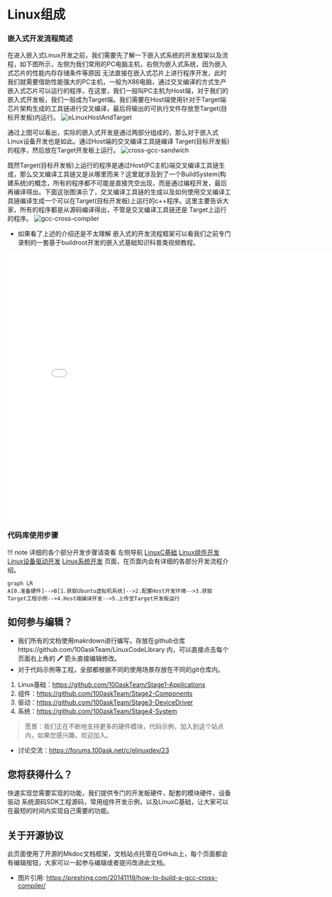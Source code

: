 # Linux组成




### 嵌入式开发流程简述
  在进入嵌入式Linux开发之前，我们需要先了解一下嵌入式系统的开发框架以及流程，如下图所示，左侧为我们常用的PC电脑主机，右侧为嵌入式系统，因为嵌入式芯片的性能内存存储条件等原因 无法直接在嵌入式芯片上进行程序开发，此时我们就需要借助性能强大的PC主机，一般为X86电脑，通过交叉编译的方式生产 嵌入式芯片可以运行的程序，在这里，我们一般叫PC主机为Host端，对于我们的嵌入式开发板，我们一般成为Target端。我们需要在Host端使用针对于Target端芯片架构生成的工具链进行交叉编译，最后将输出的可执行文件存放至Target(目标开发板)内运行。
![eLinuxHostAndTarget](https://cdn.staticaly.com/gh/DongshanPI/LinuxCodeLibrary-Photos@master/eLinuxHostAndTarget.jpg)

  通过上图可以看出，实际的嵌入式开发是通过两部分组成的，那么对于嵌入式Linux设备开发也是如此。通过Host端的交叉编译工具链编译 Target(目标开发板)的程序，然后放在Target开发板上运行。
![cross-gcc-sandwich](https://cdn.staticaly.com/gh/DongshanPI/LinuxCodeLibrary-Photos@master/cross-gcc-sandwich.png)  

  既然Target(目标开发板)上运行的程序是通过Host(PC主机)端交叉编译工具链生成，那么交叉编译工具链又是从哪里而来？这里就涉及到了一个BuildSystem(构建系统)的概念，所有的程序都不可能是直接凭空出现，而是通过编程开发，最后再编译得出。下面这张图演示了，交叉编译工具链的生成以及如何使用交叉编译工具链编译生成一个可以在Target(目标开发板)上运行的c++程序。这里主要告诉大家，所有的程序都是从源码编译得出，不管是交叉编译工具链还是 Target上运行的程序。
![gcc-cross-compiler](https://cdn.staticaly.com/gh/DongshanPI/LinuxCodeLibrary-Photos@master/gcc-cross-compiler.png)

* 如果看了上述的介绍还是不太理解 嵌入式的开发流程框架可以看我们之前专门录制的一套基于buildroot开发的嵌入式基础知识科普类视频教程。
<iframe width="800px" height="600px" src="//player.bilibili.com/player.html?aid=897646032&bvid=BV1VN4y137Tf&cid=753046575&page=9" scrolling="no" border="0" frameborder="no" framespacing="0" allowfullscreen="true"> </iframe>


### 代码库使用步骤
!!! note
    详细的各个部分开发步骤请查看 左侧导航  [LinuxC基础](/01-LinuxCprogrammers/)  [Linux组件开发](/02-Components/) [Linux设备驱动开发](/03-DeviceDriver/) [Linux系统开发](04-System/) 页面，在页面内会有详细的各部分开发流程介绍。

``` mermaid
graph LR
A[0.准备硬件]-->B[1.获取Ubuntu虚拟机系统]-->2.配置Host开发环境-->3.获取Target工程示例-->4.Host端编译开发-->5.上传至Target开发板运行
```




## 如何参与编辑？

* 我们所有的文档使用makrdown进行编写，存放在github仓库https://github.com/100askTeam/LinuxCodeLibrary 内，可以直接点击每个页面右上角的 🖊 箭头直接编辑修改。
* 对于代码示例等工程，全部都根据不同的使用场景存放在不同的git仓库内。

1. Linux基础：https://github.com/100askTeam/Stage1-Applications
2. 组件：https://github.com/100askTeam/Stage2-Components
3. 驱动：https://github.com/100askTeam/Stage3-DeviceDriver
4. 系统：https://github.com/100askTeam/Stage4-System

> 愿景：我们正在不断地支持更多的硬件模块，代码示例，加入到这个站点内，如果您感兴趣，欢迎加入。

* 讨论交流：https://forums.100ask.net/c/elinuxdev/23


## 您将获得什么？
快速实现您需要实现的功能，我们提供专门的开发板硬件，配套的模块硬件，设备驱动 系统源码SDK工程源码，常用组件开发示例，以及LinuxC基础，让大家可以在最短的时间内实现自己需要的功能。


## 关于开源协议
  此页面使用了开源的Mkdoc文档框架，文档站点托管在GitHub上，每个页面都会有编辑按钮，大家可以一起参与编辑或者提问改进此文档。
* 图片引用: https://preshing.com/20141119/how-to-build-a-gcc-cross-compiler/